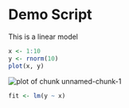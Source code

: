# Demo Script

This is a linear model


```r
x <- 1:10
y <- rnorm(10)
plot(x, y)
```

![plot of chunk unnamed-chunk-1](figure/unnamed-chunk-1.png) 

```r
fit <- lm(y ~ x)
```


